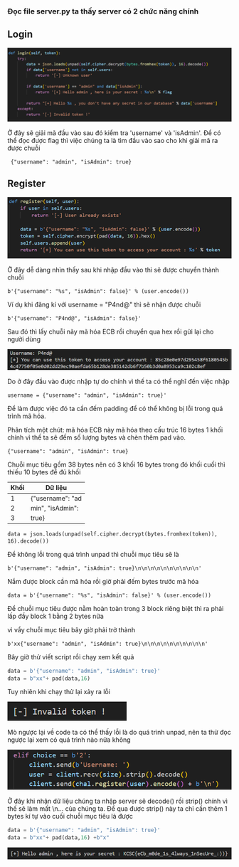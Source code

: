 ### Đọc file server.py ta thấy server có 2 chức năng chính 

## Login

![alt text](./data/image.png)

Ở đây sẽ giải mã đầu vào sau đó kiểm tra 'username' và 'isAdmin'. Để có thể đọc được flag thì việc chúng ta là tìm đầu vào sao cho khi giải mã ra được chuỗi

     {"username": "admin", "isAdmin": true}

## Register

![alt text](./data/image-1.png)

Ở đây dễ dàng nhìn thấy sau khi nhập đầu vào thì sẽ được chuyển thành chuỗi 

    b'{"username": "%s", "isAdmin": false}' % (user.encode())
Ví dụ khi đăng kí với username = "P4nd@" thì sẽ nhận được chuỗi 

    b'{"username": "P4nd@", "isAdmin": false}'

Sau đó thì lấy chuỗi nãy mã hóa ECB rồi chuyển qua hex rồi gửi lại cho người dùng

![alt text](./data/image-2.png)

Do ở đây đầu vào được nhập tự do chính vì thế ta có thể nghĩ đến việc nhập 

    username = {"username": "admin", "isAdmin": true}'

Để làm được việc đó ta cần đếm padding để có thể không bị lỗi trong quá trình mã hóa.

Phân tích một chút: mã hóa ECB này mã hóa theo cấu trúc 16 bytes 1 khối chính vì thế ta sẽ đếm số lượng bytes và chèn thêm pad vào.

    {"username": "admin", "isAdmin": true}

Chuỗi mục tiêu gồm 38 bytes nên có 3 khối 16 bytes trong đó khối cuối thì thiếu 10 bytes để đủ khối

|Khối|Dữ liệu|
|---|---|
|1|{"username": "ad|
|2|min", "isAdmin":|
|3| true}|

    data = json.loads(unpad(self.cipher.decrypt(bytes.fromhex(token)), 16).decode())
Để không lỗi trong quá trình unpad thì chuỗi mục tiêu sẽ là 

    b'{"username": "admin", "isAdmin": true}\n\n\n\n\n\n\n\n\n\n'

Nắm được block cần mã hóa rồi giờ phải đếm bytes trước mã hóa 

    data = b'{"username": "%s", "isAdmin": false}' % (user.encode())

Để chuỗi mục tiêu được nằm hoàn toàn trong 3 block riêng biệt thì ra phải lấp đầy block 1 bằng 2 bytes nữa

vì vầy chuỗi mục tiêu bây giờ phải trở thành 
    
    b'xx{"username": "admin", "isAdmin": true}\n\n\n\n\n\n\n\n\n\n'

Bây giờ thử viết script rồi chạy xem kết quả 
```python
data = b'{"username": "admin", "isAdmin": true}'
data = b"xx"+ pad(data,16)
```

Tuy nhiên khi chạy thử lại xảy ra lỗi 

![alt text](./data/image-4.png)

Mò ngược lại về code ta có thể thấy lỗi là do quá trình unpad, nên ta thử đọc ngược lại xem có quá trình nào nữa không

![alt text](./data/image-5.png)

Ở đây khi nhận dữ liệu chúng ta nhập server sẽ decode() rồi strip() chính vì thế sẽ làm mất \n... của chúng ta. Để qua được strip() này ta chỉ cần thêm 1 bytes kí tự vào cuối chuỗi mục tiêu là được

``` python
data = b'{"username": "admin", "isAdmin": true}'
data = b"xx"+ pad(data,16) +b"x"
```
![alt text](./data/image-6.png)

